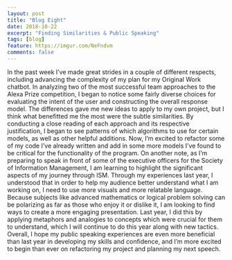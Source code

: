 ```yaml
---
layout: post
title: "Blog Eight"
date: 2018-10-22
excerpt: "Finding Similarities & Public Speaking"
tags: [blog]
feature: https://imgur.com/NeFndvm
comments: false
---
```


In the past week I’ve made great strides in a couple of different respects, including advancing the complexity of my plan for my Original Work chatbot. In analyzing two of the most successful team approaches to the Alexa Prize competition, I began to notice some fairly diverse choices for evaluating the intent of the user and constructing the overall response model. The differences gave me new ideas to apply to my own project, but I think what benefitted me the most were the subtle similarities. By conducting a close reading of each approach and its respective justification, I began to see patterns of which algorithms to use for certain models, as well as other helpful additions. Now, I’m excited to refactor some of my code I’ve already written and add in some more models I’ve found to be critical for the functionality of the program. On another note, as I’m preparing to speak in front of some of the executive officers for the Society of Information Management, I am learning to highlight the significant aspects of my journey through ISM. Through my experiences last year, I understood that in order to help my audience better understand what I am working on, I need to use more visuals and more relatable language. Because subjects like advanced mathematics or logical problem solving can be polarizing as far as those who enjoy it or dislike it, I am looking to find ways to create a more engaging presentation. Last year, I did this by applying metaphors and analogies to concepts which were crucial for them to understand, which I will continue to do this year along with new tactics. Overall, I hope my public speaking experiences are even more beneficial than last year in developing my skills and confidence, and I’m more excited to begin than ever on refactoring my project and planning my next speech. 
